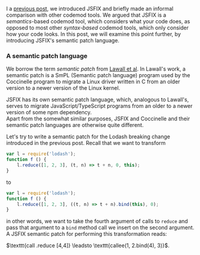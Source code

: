 <!-- 
  JSFIX: A superior codemod tool
  A superior semantic patch language
-->


I a [previous post](https://jsfix.live/blog/intro), we introduced JSFIX and briefly made an informal comparison with other codemod tools. 
We argued that JSFIX is a *semantics*-based codemod tool, which considers what your code does, as opposed to most other *syntax-based* codemod tools, which only consider how your code looks.
In this post, we will examine this point further, by introducing JSFIX's semantic patch language.


### A semantic patch language

We borrow the term *semantic patch* from [Lawall et al](https://dl.acm.org/doi/10.1145/1218063.1217942).
In Lawall's work, a semantic patch is a SmPL (Semantic patch language) program used by the Coccinelle program to migrate a Linux driver written in C from an older version to a newer version of the Linux kernel.

JSFIX has its own semantic patch language, which, analogous to Lawall's, serves to migrate JavaScript/TypeScript programs from an older to a newer version of some npm dependency.  
Apart from the somewhat similar purposes, JSFIX and Coccinelle and their semantic patch languages are otherwise quite different.

Let's try to write a semantic patch for the Lodash breaking change introduced in the previous post.
Recall that we want to transform

```javascript
var l = require('lodash');
function f () {
    l.reduce([1, 2, 3], (t, n) => t + n, 0, this);
}
```
to

```javascript
var l = require('lodash');
function f () {
    l.reduce([1, 2, 3], ((t, n) => t + n).bind(this), 0);
}
```
in other words, we want to take the fourth argument of calls to `reduce` and pass that argument to a `bind` method call we insert on the second argument.  
A JSFIX semantic patch for performing this transformation reads:

\$\texttt{call <lodash>.reduce [4,4]} \leadsto \texttt{callee(1, 2.bind(4), 3)}\$.
